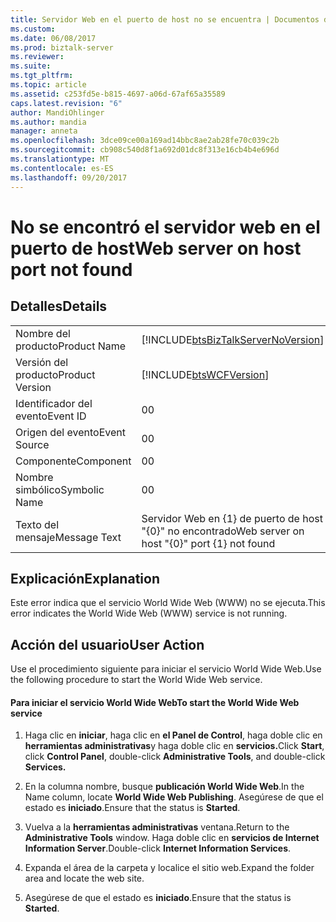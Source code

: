 ```yaml
---
title: Servidor Web en el puerto de host no se encuentra | Documentos de Microsoft
ms.custom: 
ms.date: 06/08/2017
ms.prod: biztalk-server
ms.reviewer: 
ms.suite: 
ms.tgt_pltfrm: 
ms.topic: article
ms.assetid: c253fd5e-b815-4697-a06d-67af65a35589
caps.latest.revision: "6"
author: MandiOhlinger
ms.author: mandia
manager: anneta
ms.openlocfilehash: 3dce09ce00a169ad14bbc8ae2ab28fe70c039c2b
ms.sourcegitcommit: cb908c540d8f1a692d01dc8f313e16cb4b4e696d
ms.translationtype: MT
ms.contentlocale: es-ES
ms.lasthandoff: 09/20/2017
---
```

# <a name="web-server-on-host-port-not-found"></a><span data-ttu-id="88268-102">No se encontró el servidor web en el puerto de host</span><span class="sxs-lookup"><span data-stu-id="88268-102">Web server on host port not found</span></span>
## <a name="details"></a><span data-ttu-id="88268-103">Detalles</span><span class="sxs-lookup"><span data-stu-id="88268-103">Details</span></span>  
  
|||  
|-|-|  
|<span data-ttu-id="88268-104">Nombre del producto</span><span class="sxs-lookup"><span data-stu-id="88268-104">Product Name</span></span>|[!INCLUDE[btsBizTalkServerNoVersion](../includes/btsbiztalkservernoversion-md.md)]|  
|<span data-ttu-id="88268-105">Versión del producto</span><span class="sxs-lookup"><span data-stu-id="88268-105">Product Version</span></span>|[!INCLUDE[btsWCFVersion](../includes/btswcfversion-md.md)]|  
|<span data-ttu-id="88268-106">Identificador del evento</span><span class="sxs-lookup"><span data-stu-id="88268-106">Event ID</span></span>|<span data-ttu-id="88268-107">0</span><span class="sxs-lookup"><span data-stu-id="88268-107">0</span></span>|  
|<span data-ttu-id="88268-108">Origen del evento</span><span class="sxs-lookup"><span data-stu-id="88268-108">Event Source</span></span>|<span data-ttu-id="88268-109">0</span><span class="sxs-lookup"><span data-stu-id="88268-109">0</span></span>|  
|<span data-ttu-id="88268-110">Componente</span><span class="sxs-lookup"><span data-stu-id="88268-110">Component</span></span>|<span data-ttu-id="88268-111">0</span><span class="sxs-lookup"><span data-stu-id="88268-111">0</span></span>|  
|<span data-ttu-id="88268-112">Nombre simbólico</span><span class="sxs-lookup"><span data-stu-id="88268-112">Symbolic Name</span></span>|<span data-ttu-id="88268-113">0</span><span class="sxs-lookup"><span data-stu-id="88268-113">0</span></span>|  
|<span data-ttu-id="88268-114">Texto del mensaje</span><span class="sxs-lookup"><span data-stu-id="88268-114">Message Text</span></span>|<span data-ttu-id="88268-115">Servidor Web en {1} de puerto de host "{0}" no encontrado</span><span class="sxs-lookup"><span data-stu-id="88268-115">Web server on host "{0}" port {1} not found</span></span>|  
  
## <a name="explanation"></a><span data-ttu-id="88268-116">Explicación</span><span class="sxs-lookup"><span data-stu-id="88268-116">Explanation</span></span>  
 <span data-ttu-id="88268-117">Este error indica que el servicio World Wide Web (WWW) no se ejecuta.</span><span class="sxs-lookup"><span data-stu-id="88268-117">This error indicates the World Wide Web (WWW) service is not running.</span></span>  
  
## <a name="user-action"></a><span data-ttu-id="88268-118">Acción del usuario</span><span class="sxs-lookup"><span data-stu-id="88268-118">User Action</span></span>  
 <span data-ttu-id="88268-119">Use el procedimiento siguiente para iniciar el servicio World Wide Web.</span><span class="sxs-lookup"><span data-stu-id="88268-119">Use the following procedure to start the World Wide Web service.</span></span>  
  
#### <a name="to-start-the-world-wide-web-service"></a><span data-ttu-id="88268-120">Para iniciar el servicio World Wide Web</span><span class="sxs-lookup"><span data-stu-id="88268-120">To start the World Wide Web service</span></span>  
  
1.  <span data-ttu-id="88268-121">Haga clic en **iniciar**, haga clic en **el Panel de Control**, haga doble clic en **herramientas administrativas**y haga doble clic en **servicios.**</span><span class="sxs-lookup"><span data-stu-id="88268-121">Click **Start**, click **Control Panel**, double-click **Administrative Tools**, and double-click **Services.**</span></span>  
  
2.  <span data-ttu-id="88268-122">En la columna nombre, busque **publicación World Wide Web**.</span><span class="sxs-lookup"><span data-stu-id="88268-122">In the Name column, locate **World Wide Web Publishing**.</span></span> <span data-ttu-id="88268-123">Asegúrese de que el estado es **iniciado**.</span><span class="sxs-lookup"><span data-stu-id="88268-123">Ensure that the status is **Started**.</span></span>  
  
3.  <span data-ttu-id="88268-124">Vuelva a la **herramientas administrativas** ventana.</span><span class="sxs-lookup"><span data-stu-id="88268-124">Return to the **Administrative Tools** window.</span></span> <span data-ttu-id="88268-125">Haga doble clic en **servicios de Internet Information Server**.</span><span class="sxs-lookup"><span data-stu-id="88268-125">Double-click **Internet Information Services**.</span></span>  
  
4.  <span data-ttu-id="88268-126">Expanda el área de la carpeta y localice el sitio web.</span><span class="sxs-lookup"><span data-stu-id="88268-126">Expand the folder area and locate the web site.</span></span>  
  
5.  <span data-ttu-id="88268-127">Asegúrese de que el estado es **iniciado**.</span><span class="sxs-lookup"><span data-stu-id="88268-127">Ensure that the status is **Started**.</span></span>